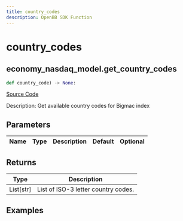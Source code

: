 ```yaml
---
title: country_codes
description: OpenBB SDK Function
---
```

# country_codes

## economy_nasdaq_model.get_country_codes

```python
def country_code) -> None:
```
[Source Code](https://github.com/OpenBB-finance/OpenBBTerminal/tree/main/openbb_terminal/economy/nasdaq_model.py#L107)

Description: Get available country codes for Bigmac index

## Parameters

| Name | Type | Description | Default | Optional |
| ---- | ---- | ----------- | ------- | -------- |

## Returns

| Type | Description |
| ---- | ----------- |
| List[str] | List of ISO-3 letter country codes. |

## Examples

